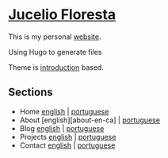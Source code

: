 # [Jucelio Floresta][me]

This is my personal [website][me].

Using Hugo to generate files

Theme is [introduction][introduction] based.

## Sections

- Home      [english][home-en-ca] | [portuguese][home-pt-br]
- About     [english][about-en-ca] | [portuguese][about-pt-br]
- Blog      [english][blog-en-ca] | [portuguese][blog-pt-br]
- Projects  [english][projects-en-ca] | [portuguese][projects-pt-br]
- Contact   [english][contact-en-ca] | [portuguese][contact-pt-br]

[me]:https://jucelio.dev/en-ca/
[home-en-ca]:https://jucelio.dev/en-ca/
[home-en-ca]:https://jucelio.dev/en-ca/#about
[blog-en-ca]:https://jucelio.dev/en-ca/blog/
[projects-en-ca]:https://jucelio.dev/en-ca/projects/
[contact-en-ca]:https://jucelio.dev/en-ca/#contact

[home-pt-br]:https://jucelio.dev/pt-br/
[about-pt-br]:https://jucelio.dev/pt-br/#bio
[blog-pt-br]:https://jucelio.dev/pt-br/blog/
[projects-pt-br]:https://jucelio.dev/pt-br/projects/
[contact-pt-br]:https://jucelio.dev/pt-br/#contato

[introduction]:https://github.com/victoriadrake/hugo-theme-introduction
